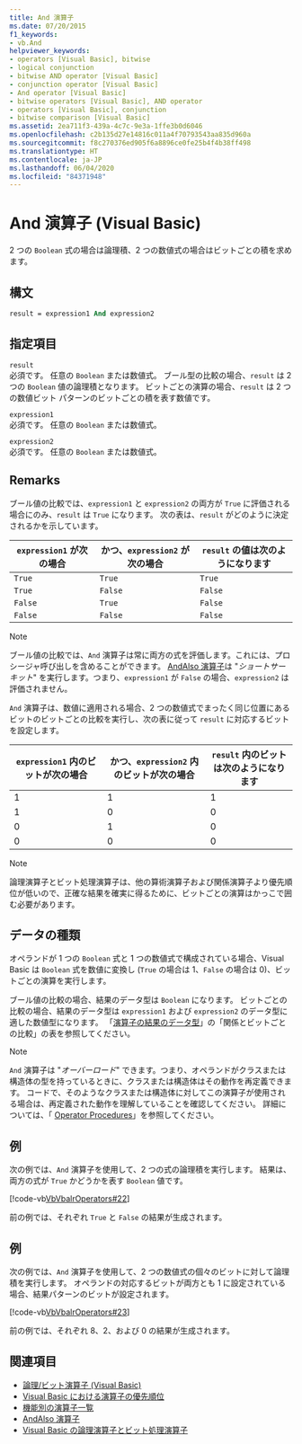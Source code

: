 ```yaml
---
title: And 演算子
ms.date: 07/20/2015
f1_keywords:
- vb.And
helpviewer_keywords:
- operators [Visual Basic], bitwise
- logical conjunction
- bitwise AND operator [Visual Basic]
- conjunction operator [Visual Basic]
- And operator [Visual Basic]
- bitwise operators [Visual Basic], AND operator
- operators [Visual Basic], conjunction
- bitwise comparison [Visual Basic]
ms.assetid: 2ea711f3-439a-4c7c-9e3a-1ffe3b0d6046
ms.openlocfilehash: c2b135d27e14816c011a4f70793543aa835d960a
ms.sourcegitcommit: f8c270376ed905f6a8896ce0fe25b4f4b38ff498
ms.translationtype: HT
ms.contentlocale: ja-JP
ms.lasthandoff: 06/04/2020
ms.locfileid: "84371948"
---
```

# <a name="and-operator-visual-basic"></a>And 演算子 (Visual Basic)
2 つの `Boolean` 式の場合は論理積、2 つの数値式の場合はビットごとの積を求めます。  
  
## <a name="syntax"></a>構文  
  
```vb  
result = expression1 And expression2  
```  
  
## <a name="parts"></a>指定項目  
 `result`  
 必須です。 任意の `Boolean` または数値式。 ブール型の比較の場合、`result` は 2 つの `Boolean` 値の論理積となります。 ビットごとの演算の場合、`result` は 2 つの数値ビット パターンのビットごとの積を表す数値です。  
  
 `expression1`  
 必須です。 任意の `Boolean` または数値式。  
  
 `expression2`  
 必須です。 任意の `Boolean` または数値式。  
  
## <a name="remarks"></a>Remarks  
 ブール値の比較では、`expression1` と `expression2` の両方が `True` に評価される場合にのみ、`result` は `True` になります。 次の表は、`result` がどのように決定されるかを示しています。  
  
|`expression1` が次の場合|かつ、`expression2` が次の場合|`result` の値は次のようになります|  
|-------------------------|--------------------------|------------------------------|  
|`True`|`True`|`True`|  
|`True`|`False`|`False`|  
|`False`|`True`|`False`|  
|`False`|`False`|`False`|  
  
> [!NOTE]
> ブール値の比較では、`And` 演算子は常に両方の式を評価します。これには、プロシージャ呼び出しを含めることができます。 [AndAlso 演算子](andalso-operator.md)は "*ショートサーキット*" を実行します。つまり、`expression1` が `False` の場合、`expression2` は評価されません。  
  
 `And` 演算子は、数値に適用される場合、2 つの数値式でまったく同じ位置にあるビットのビットごとの比較を実行し、次の表に従って `result` に対応するビットを設定します。  
  
|`expression1` 内のビットが次の場合|かつ、`expression2` 内のビットが次の場合|`result` 内のビットは次のようになります|  
|--------------------------------|---------------------------------|----------------------------|  
|1|1|1|  
|1|0|0|  
|0|1|0|  
|0|0|0|  
  
> [!NOTE]
> 論理演算子とビット処理演算子は、他の算術演算子および関係演算子より優先順位が低いので、正確な結果を確実に得るために、ビットごとの演算はかっこで囲む必要があります。  
  
## <a name="data-types"></a>データの種類  
 オペランドが 1 つの `Boolean` 式と 1 つの数値式で構成されている場合、Visual Basic は `Boolean` 式を数値に変換し (`True` の場合は 1、`False` の場合は 0)、ビットごとの演算を実行します。  
  
 ブール値の比較の場合、結果のデータ型は `Boolean` になります。 ビットごとの比較の場合、結果のデータ型は `expression1` および `expression2` のデータ型に適した数値型になります。 「[演算子の結果のデータ型](data-types-of-operator-results.md)」の「関係とビットごとの比較」の表を参照してください。  
  
> [!NOTE]
> `And` 演算子は "*オーバーロード*" できます。つまり、オペランドがクラスまたは構造体の型を持っているときに、クラスまたは構造体はその動作を再定義できます。 コードで、そのようなクラスまたは構造体に対してこの演算子が使用される場合は、再定義された動作を理解していることを確認してください。 詳細については、「 [Operator Procedures](../../programming-guide/language-features/procedures/operator-procedures.md)」を参照してください。  
  
## <a name="example"></a>例  
 次の例では、`And` 演算子を使用して、2 つの式の論理積を実行します。 結果は、両方の式が `True` かどうかを表す `Boolean` 値です。  
  
 [!code-vb[VbVbalrOperators#22](~/samples/snippets/visualbasic/VS_Snippets_VBCSharp/VbVbalrOperators/VB/Class1.vb#22)]  
  
 前の例では、それぞれ `True` と `False` の結果が生成されます。  
  
## <a name="example"></a>例  
 次の例では、`And` 演算子を使用して、2 つの数値式の個々のビットに対して論理積を実行します。 オペランドの対応するビットが両方とも 1 に設定されている場合、結果パターンのビットが設定されます。  
  
 [!code-vb[VbVbalrOperators#23](~/samples/snippets/visualbasic/VS_Snippets_VBCSharp/VbVbalrOperators/VB/Class1.vb#23)]  
  
 前の例では、それぞれ 8、2、および 0 の結果が生成されます。  
  
## <a name="see-also"></a>関連項目

- [論理/ビット演算子 (Visual Basic)](logical-bitwise-operators.md)
- [Visual Basic における演算子の優先順位](operator-precedence.md)
- [機能別の演算子一覧](operators-listed-by-functionality.md)
- [AndAlso 演算子](andalso-operator.md)
- [Visual Basic の論理演算子とビット処理演算子](../../programming-guide/language-features/operators-and-expressions/logical-and-bitwise-operators.md)
